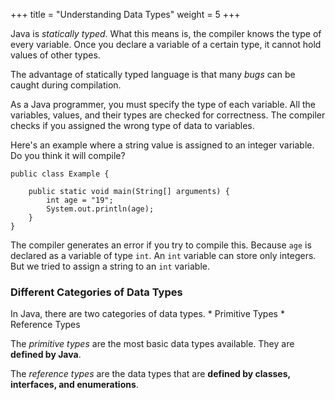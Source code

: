+++
title = "Understanding Data Types"
weight = 5
+++

Java is *statically typed*. What this means is, the compiler knows the type of
every variable. Once you declare a variable of a certain type, it cannot hold
values of other types.

The advantage of statically typed language is that many *bugs* can be caught
during compilation.

As a Java programmer, you must specify the type of each variable. All the
variables, values, and their types are checked for correctness. The compiler
checks if you assigned the wrong type of data to variables.

Here's an example where a string value is assigned to an integer variable.
Do you think it will compile?
```
public class Example {

    public static void main(String[] arguments) {
        int age = "19";
        System.out.println(age);
    }
}
```

The compiler generates an error if you try to compile this. Because `age` is
declared as a variable of type `int`. An `int` variable can store only integers.
But we tried to assign a string to an `int` variable.

### Different Categories of Data Types

In Java, there are two categories of data types.
    * Primitive Types
    * Reference Types

The *primitive types* are the most basic data types available. They are
**defined by Java**.

The *reference types* are the data types that are **defined by classes, interfaces, and enumerations**.